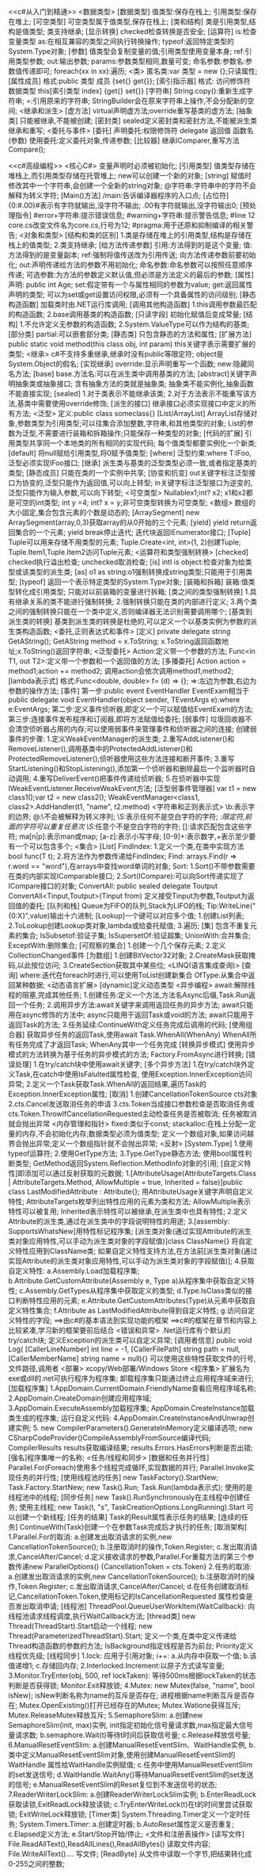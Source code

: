 <<c#从入门到精通>>
<数据类型>
[数据类型]
值类型:保存在栈上;
引用类型:保存在堆上;
[可空类型]
可空类型属于值类型,保存在栈上;
[类和结构]
类是引用类型,结构是值类型;
类支持继承;
[显示转换]
checked检查转换是否安全;
[运算符]
is:检查变量类型
as:在相互兼容的类型之间执行转换操作;
typeof:返回特定类型的System.Type对象;
[参数]
值类型会复制变量的值;引用类型使用变量本身;
ref:引用类型参数;
out:输出参数;
params:参数类型相同,数量可变;
命名参数:参数名:参数值传递即可;
foreach(xx in xx):遍历;
<类>
匿名类:var 类型 = new {};只读属性;
[属性成员]
格式:public 类型 成员
{set{} get{}};
[索引指示器]
格式:
访问修饰符 数据类型 this[索引类型 index]
{get{} set{}}
[字符串]
String.copy():重新生成字符串;
=:引用原来的字符串;
StringBuilder会在原来字符串上操作,不会分配新的空间;
<继承和派生>
[虚方法]
virtual声明虚方法;override重写基类的虚方法;
[抽象类]
只能被继承,不能被创建;
[密封类]
sealed定义密封类和密封方法,不能被派生类继承和重写;
<委托与事件>
[委托]
声明委托:权限修饰符 delegate 返回值 函数名(参数)
使用委托:定义委托对象,传递参数;
[比较器]
继承IComparer,重写方法Compare();

<<c#高级编程>>
<核心C#>
变量声明时必须被初始化;
[引用类型]
值类型存储在堆栈上,而引用类型存储在托管堆上;
new可以创建一个新的对象;
[string]
赋值时修改其中一个字符串,会创建一个全新的string对象;
@字符串:字符串中的字符不会解释为转义字符;
[Main()方法]
/main:告诉编译器程序的入口点;
[占位符]
{0:#.00}#表示有字符就输出,没字符不输出;
.00有字符就输出,没字符输出0;
[预处理指令]
#error+字符串:提示错误信息;
#warning+字符串:提示警告信息;
#line 12 core.cs改变文件名为core.cs,行号为12;
#pragma:用于还原和抑制编译的相关警告;
<对象和类型>
[结构和类的区别]
1.类是存储在堆上的引用类型,结构是存储在栈上的值类型;
2.类支持继承;
[给方法传递参数]
引用:方法得到的是这个变量;
值:方法得到的是变量副本;
ref:强制将值传送改为引用传送;
向方法传递参数前要初始化;
out:声明传递给方法的参数不用初始化;
命名参数:命名参数可以按照任意顺序传递;
可选参数:为方法的参数定义默认值,但必须是方法定义的最后的参数;
[属性]
声明: public int Age;
set:假定带有一个与属性相同的参数为value;
get:返回属性声明的类型;
可以为set或get设置访问权限,必须有一个具备属性的访问级别;
[静态构造函数]
加载类时由.NET运行库调用;
[调用其他构造函数]
1.this调用参数最匹配的构造函数;
2.base调用基类的构造函数;
[只读字段]
初始化赋值后变成常量;
[结构]
1.不允许定义无参数的构造函数;
2.System.ValueType可以作为结构的基类;
[部分类]
partial:可以嵌套部分类;
[静态类]
只包含静态的方法和属性;
[扩展方法]
public static void method(this class obj, int param)
this关键字表示需要扩展的类型;
<继承>
c#不支持多重继承,继承时没有public等限定符;
object是System.Object的假名;
[实现继承]
override:显示声明重写一个函数;
new:隐藏同名方法;
[base]
base.方法名:可以在派生类中调用基类的方法;
[abstract]关键字声明抽象类或抽象接口;
含有抽象方法的类就是抽象类;
抽象类不能实例化,抽象函数不能直接实现;
[sealed]
1.对于类表示不能继承该类;
2.对于方法表示不能重写该方法,基类中需要使用override修饰;
[派生的接口]
继承接口必须实现接口中定义的所有方法;
<泛型>
定义:public class someclass<T>{}
[List/ArrayList]
ArrayList存储对象,参数类型为引用类型;可以往集合添加整数,字符串,和其他类型的对象;
List的参数为泛型,不需要进行装箱和拆箱操作;只能保存一种类型的对象;
[代码的扩展]
引用类型共享同一个本地类的所有相同的实现代码;
每个值类型都要实例化一个新类;
[default]
将null赋给引用类型,将0赋予值类型;
[where]
泛型约束:where T:IFoo,泛型必须实现IFoo接口;
[继承]
派生类与基类的泛型类型必须一致,或者指定基类的类型;
[静态成员]
只能在类的一个实例中共享;
[协变和抗变]
out关键字标注泛型接口为协变的,泛型只能作为返回值,可以向上转型;
in关键字标注泛型接口为逆变的,泛型只能作为输入参数,可以向下转型;
<可空类型>
Nullable<int>x1;int? x2;
x1和x2都是可空的int类型;
int y =4; int? x = y;非可空类型转换为可空类型;
<数组>
数组的大小固定,集合包含元素的个数是动态的;
[ArraySegment]
new ArraySegment<int>(array,0,3)获取array的从0开始的三个元素;
[yield]
yield return返回集合的一个元素;
yield break停止迭代;
迭代块返回IEnumerator接口;
[Tuple]
Tuple可以用来存储不用类型的元素;
Tuple.Create<int, int>(1, 2)创建Tuple;
Tuple.Item1,Tuple.Item2访问Tuple元素;
<运算符和类型强制转换>
[checked]
checked执行溢出检查;
unchecked取消检查;
[is]
intI is object:检查对象为给类型或该类型的派生类;
[as]
o1 as string:o1强制转换成string类型;只能用于引用类型;
[typeof]
返回一个表示特定类型的System.Type对象;
[装箱和拆箱]
装箱:值类型转化成引用类型;
只能对以前装箱的变量进行拆箱;
[类之间的类型强制转换]
1.具有继承关系的类不能进行强制转换;
2.强制转换只能在类的内部进行定义;
3.两个类之间的强制转换只能在一个类中定义,否则编译器无法识别需要调用哪个;
[基类到派生类的转换]
基类到派生类的转换是杜绝的,可以定义一个以基类实例为参数的派生类构造函数;
<委托,正则表达式和事件>
[定义]
private delegate string GetAString();
GetAString method = x.ToString;
x.ToString返回函数地址;x.ToString()返回字符串;
<泛型委托>
Action<in T>:定义带一个参数的方法;
Func<in T1, out T2>:定义带一个参数和一个返回值的方法;
[多播委托]
Action<double> action = method1;action += method2;
调用action会依次调用method1,method2;
[lambda表示式]
格式:Func<double, double> f= (d) => {};
=>:左边为参数,右边为参数的操作方法;
[事件]
第一步:public event EventHandler<T> EventExam相当于
public delegate void EventHandler<TEventArgs>(object sender, TEventArgs e):where e:EventArgs;
第二步:定义事件侦听器,即定义一个可以赋值给EventExam的方法;
第三步:连接事件发布程序和订阅器,即将方法赋值给委托;
[弱事件]
垃圾回收器不会清空侦听器占用的内存;可以使用弱事件来管理事件和侦听器之间的连接;
创建弱事件的步骤:
1.定义WeakEventManager的派生类;
2.重写AddListener()和RemoveListener(),调用基类中的ProtectedAddListener()和
ProtectedRemoveListener();侦听器使用这些方法连接和断开事件;
3.重写StartListening()和StopListening(),添加第一个侦听器和删除最后一个监听器时自动调用;
4.重写DeliverEvent()把事件传递给侦听器;
5.在侦听器中实现IWeakEventListener.ReceiveWeakEvent方法;
[泛型弱事件管理器]
var t1 = new class1();var t2 = new class2();
WeakEventManager<class1, class2>.AddHandler(t1, "name", t2.method)
<字符串和正则表示式>
\b:表示字的边界;
@:\不会被解释为转义序列;
\S:表示任何不是空白字符的字符;
*:限定符,前面的字符可以重复任意次
\S*:任意个不是空白字符的字符;
[]:请求匹配包含这些字符;
ma[n|p]:表示man或map;
[a-z]:表示小写字母;
[0-9]+:表示数字,+表示至少要有一个可以包含多个;
<集合>
[List<T>]
FindIndex:
1.定义一个类,在类中实现方法bool func(T t);
2.将方法作为参数传递给FindIndex;
Find:
arrays.Find(r => r.word == "word"),在arrays中查找word单词的对象;
Sort:
1.Sort()不带参数需要在类的内部实现IComparable接口;
2.Sort(ICompare<T>):可以向Sort传递实现了ICompare接口的对象;
ConvertAll:
public sealed delegate Toutput ConvertAll<Tinput,Toutput>(Tinput from)
定义接受Tinput为参数,Toutput为返回值的委托;
[队列和栈]
Queue为FIFO的队列,Stack为LIFO的栈;
Tip:WriteLine("{0:X}",value)输出十六进制;
[Lookup]一个键可以对应多个值;
1.创建List列表;
2.ToLookup创建Lookup类对象,lambda或给委托赋值;
3.遍历;
[集]
包含不重复元素的集合;
IsSubsetof:验证子集;
IsSupersetOf:验证超集;
UnionWith:合并集合;
ExceptWith:删除集合;
[可观察的集合]
1.创建一个几个保存元素;
2.定义CollectionChanged事件
[为数组]
1.创建BitVector32对象;
2.CreateMask获取掩码,以此按位访问;
3.CreateSection获取其中某些位;
<LINQ(语言集成查询)>
[查询]
where:迭代在foreach时进行,可以使用ToList创建新集合
OfType:从集合中返回某种数据;
<动态语言扩展>
[dynamic]定义动态类型
<异步编程>
await:解除线程的阻塞,完成其他任务;
1.创建任务:定义一个方法,方法名Async后缀,Task.Run返回一个任务;
2.调用异步方法:await关键字来调用返回任务的异步方法;
await只能用在async修饰的方法中;
async只能用于返回Task或void的方法;
await只能用于返回Task的方法;
3.任务延续:ContinueWith定义任务完成后调用的代码;
[使用组合器]
获取异步任务的返回Task,使用await Task.WhenAll(WhenAny)
WhenAll所有任务完成了才返回Task;
WhenAny其中一个任务完成
[转换异步模式]
使用异步模式的方法转换为基于任务的异步模式的方法;
Factory.FromAsync进行转换;
[错误处理]
1.在try/catch块中使用await关键字;
[多个异步方法]
1.在try/catch块外定义Task,在catch中使用IsFalulted属性检查,
使用Exception.InnerException访问异常;
2.定义一个Task获取Task.WhenAll的返回结果,遍历Task的Exception.InnerException属性;
[取消]
1.创建CancellationTokenSource cts对象
2.cts.Cancel发送取消任务的申请
3.cts.Token当成接口参数检查是否取消任务或
cts.Token.ThrowIfCancellationRequested主动检查任务是否被取消;
任务被取消就会抛出异常
<内存管理和指针>
fixed:类似于const;
stackalloc:在栈上分配一定量的内存,不会初始化内存;数据类型必须为值类型;
定义一个数组对象,如果访问越界会抛出异常;定义一个数组指针就不会抛出异常;
<反射>
[System.Type]
1.使用typeof运算符;
2.使用GetType方法;
3.Type.GetType静态方法;
使用bool属性判断类型;
GetMethod返回System.Reflection.MethodInfo对象的引用;
[自定义特性]即添加可以通过反射获取的元数据;
1.[AttributeUsage(AttributeTargets.Class | AttributeTargets.Method,
  AllowMultiple = true, Inherited = false)]public class LastModifiedAttribute : Attribute{};
  用AttributeUsage关键字声明自定义特性;
  AttributeTargets枚举列出特性应用的元素为类和方法;
  AllowMultiple表示特性可以被复用;
  Inherited表示特性可以被继承,在派生类中也具有特性;
2.定义Attribute的派生类,通过在派生类中的字段说明特性的用途;
3.[assembly: SupportsWhatsNew]用特性标记程序集;
[派生类对象(通过实现Attribute的派生类对象应用特性,可以手动为派生类对象的字段赋值)]class ClassName{}
将自定义特性应用到ClassName类;
如果自定义特性支持方法,在方法前[派生类对象(通过实现Attribute的派生类对象应用特性,可以手动为派生类对象的字段赋值)];
4.获取自定义特性:
a.Assembly.Load加载程序集;
b.Attribute.GetCustomAttribute(Assembly e, Type a)从程序集中获取自定义特性;
c.Assembly.GetTypes从程序集中获取定义的类型;
d.Type.IsClass类似的接口判断特性应用的元素;
e.Attribute.GetCustomAttributes(Type)从元素中获取自定义特性集合;
f.Attribute as LastModifiedAttribute得到自定义特性;
g.访问自定义特性的字段;
==>由c#的基本语法到实现功能的框架
==>c#的框架在章节和内容上比较紧凑,学习新的框架要前后结合
<错误和异常>
.Net运行库有个默认的try/catch块;
定义Exception的派生类可以自定义异常;
[调用者信息]
public void Log(
[CallerLineNumber] int line = -1,
[CallerFilePath] string path = null,
[CallerMemberName] string name = null){}
可以使用这些特性获取文件的行号,文件路径,调用者
<部署>
xcopy/Web部署/Windows Store
<程序集>
扩展名为exe或dll的.net可执行程序为程序集;
卸载程序集只能通过终止应用程序域来进行;
[加载程序集]
1.AppDomain.CurrentDomain.FriendlyName查看应用程序域名称;
2.AppDomain.CreateDomain创建应用程序域;
3.AppDomain.ExecuteAssembly加载程序集;
AppDomain.CreateInstance加载类生成的程序集;
运行自定义代码:
4.AppDomain.CreateInstanceAndUnwrap创建实例;
5. new CompilerParameters().GenerateInMemory定义编译选项;
new CSharpCodeProvider()CompileAssemblyFromSource编译代码;
CompilerResults results获取编译结果;
results.Errors.HasErrors判断是否出错;
[强名]程序集唯一的名称;
<任务/线程和同步>
[数据和任务并行性]
Parallel.For(Foreach)使用多个线程完成循环,实现数据的并行;
Parallel.Invoke实现任务的并行性;
[使用线程池的任务]
new TaskFactory().StartNew;
Task.Factory.StartNew;
new Task().Run;
Task.Run(lambda表示式);
使用的是线程池中的线程;
[同步任务]
new Task().RunSynchronously在主线程中创建任务;
使用主线程;
new Task(t, "s", TaskCreationOptions.LongRunning).Start
可以创建一个新线程;
[任务的结果]
Task的Result属性表示任务的结果;
[连续的任务]
ContinueWith(Task)创建一个在参数Task完成后才执行的任务;
[取消架构]
1.Parallel.For的取消:
a.创建发出取消请求的实例,new CancellationTokenSource();
b.注册取消时的操作,Token.Register;
c.发出取消请求,CancelAfter/Cancel;
d.定义接收请求的参数,Parallel.For重载方法的第三个参数传递new ParallelOptions()
{CancellationToken = cts.Token}
2.任务的取消:
a.创建发出取消请求的实例,new CancellationTokenSource();
b.注册取消时的操作,Token.Register;
c.发出取消请求,CancelAfter/Cancel;
d.在任务创建取消标记,CancellationToken.Token,使用标记的IsCancellationRequested
属性检查是否发出取消申请;
[线程池]
ThreadPool.QueueUserWorkItem(WaitCallback):
向线程池请求线程调度,执行WaitCallback方法;
[thread类]
new Thread(ThreadStart).Start启动一个线程;
new Thread(ParameterizedThreadStart).Start;
定义一个类,在类中定义传递给Thread构造函数的参数的方法;
IsBackground指定线程是否为前台;
Priority定义线程优先级;
[线程同步]
1.lock:
应用于引用对象;
i++:
a.从内存中获取一个值;
b.该值递增1;
c.存储回内存;
2.Interlocked.Increment:以原子方式读写变量;
3.Monitor.TryEnter(obj, 500, ref lockTaken):
等待500ms根据lockTaken的状态判断是否获得锁;
Monitor.Exit释放锁;
4.Mutex:
new Mutex(false, "name", bool isNew);
isNew判断名称为name的互斥是否存在;
进程根据name判断互斥是否存在;
Mutex.OpenExisting()打开已经存在的Mutex;
Mutex.Watione获得互斥;
Mutex.ReleaseMutex释放互斥;
5.SemaphoreSlim:
a.创建new SemaphoreSlim(init, max)实例,
init指定初始化信号量请求数,max指定最大信号量请求数;
b.semaphore.Wait(t)等待t时间后获取信号量;
c.Release释放信号量;
6.ManualResetEventSlim:
a.创建ManualResetEventSlim、WaitHandle实例,
b.类中定义ManualResetEventSlim对象,使用创建ManualResetEventSlim的WaitHandle
属性给WaitHandle实例赋值;
c.任务中使用ManualResetEventSlim的set发送信号;
d.WaitHandle.WaitAny()等待ManualResetEventSlim的set发送的信号;
e.ManualResetEventSlim的Reset复位到不发送信号的状态;
7.ReaderWriterLockSlim:
a.创建ReaderWriterLockSlim实例;
b.EnterReadLock获取读锁,ExitReadLock释放读锁;
c.TryEnterWriteLock(t)在t的时间里尝试获取锁;
ExitWriteLock释放锁;
[Timer类]
System.Threading.Timer定义一个定时任务;
System.Timers.Timer:
a.创建定时器;
b.AutoReset属性定义是否重复;
c.Elapsed定义方法;
e.Start/Stop开始/停止;
<文件和注册表操作>
[读写文件]
File.ReadAllText(),ReadAllLines(),ReadAllBytes()
读取文件内容;
File.WriteAllText()....
写文件;
[ReadByte]
从文件中读取一个字节,把结果转化成0-255之间的整数;
